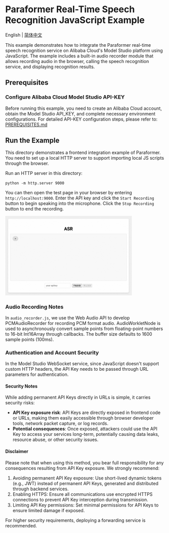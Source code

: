 # Paraformer Real-Time Speech Recognition JavaScript Example

English | [简体中文](./README.md)

This example demonstrates how to integrate the Paraformer real-time speech recognition service on Alibaba Cloud's Model Studio platform using JavaScript. The example includes a built-in audio recorder module that allows recording audio in the browser, calling the speech recognition service, and displaying recognition results.

## Prerequisites

### Configure Alibaba Cloud Model Studio API-KEY
Before running this example, you need to create an Alibaba Cloud account, obtain the Model Studio API_KEY, and complete necessary environment configurations. For detailed API-KEY configuration steps, please refer to: [PREREQUISITES.md](../../../PREREQUISITES.md)

## Run the Example

This directory demonstrates a frontend integration example of Paraformer. You need to set up a local HTTP server to support importing local JS scripts through the browser.

Run an HTTP server in this directory:

```
python -m http.server 9000
```


You can then open the test page in your browser by entering `http://localhost:9000`. Enter the API key and click the `Start Recording` button to begin speaking into the microphone. Click the `Stop Recording` button to end the recording.

<img src="../../../docs/image/js-paraformer.png" width="400"/>

### Audio Recording Notes
In `audio_recorder.js`, we use the Web Audio API to develop PCMAudioRecorder for recording PCM format audio. AudioWorkletNode is used to asynchronously convert sample points from floating-point numbers to 16-bit Int16Array through callbacks. The buffer size defaults to 1600 sample points (100ms).

### Authentication and Account Security

In the Model Studio WebSocket service, since JavaScript doesn't support custom HTTP headers, the API Key needs to be passed through URL parameters for authentication.

#### Security Notes
While adding permanent API Keys directly in URLs is simple, it carries security risks:
- **API Key exposure risk**: API Keys are directly exposed in frontend code or URLs, making them easily accessible through browser developer tools, network packet capture, or log records.
- **Potential consequences**: Once exposed, attackers could use the API Key to access your services long-term, potentially causing data leaks, resource abuse, or other security issues.

#### Disclaimer
Please note that when using this method, you bear full responsibility for any consequences resulting from API Key exposure. We strongly recommend:
1. Avoiding permanent API Key exposure: Use short-lived dynamic tokens (e.g., JWT) instead of permanent API Keys, generated and distributed through backend services.
2. Enabling HTTPS: Ensure all communications use encrypted HTTPS connections to prevent API Key interception during transmission.
3. Limiting API Key permissions: Set minimal permissions for API Keys to ensure limited damage if exposed.

For higher security requirements, deploying a forwarding service is recommended.